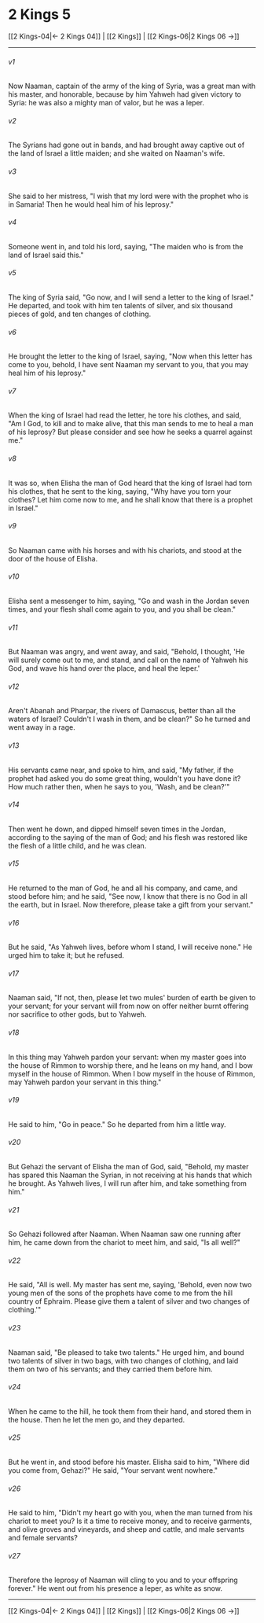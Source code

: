 # 2 Kings 5

[[2 Kings-04|← 2 Kings 04]] | [[2 Kings]] | [[2 Kings-06|2 Kings 06 →]]
***



###### v1 
Now Naaman, captain of the army of the king of Syria, was a great man with his master, and honorable, because by him Yahweh had given victory to Syria: he was also a mighty man of valor, but he was a leper. 

###### v2 
The Syrians had gone out in bands, and had brought away captive out of the land of Israel a little maiden; and she waited on Naaman's wife. 

###### v3 
She said to her mistress, "I wish that my lord were with the prophet who is in Samaria! Then he would heal him of his leprosy." 

###### v4 
Someone went in, and told his lord, saying, "The maiden who is from the land of Israel said this." 

###### v5 
The king of Syria said, "Go now, and I will send a letter to the king of Israel." He departed, and took with him ten talents of silver, and six thousand pieces of gold, and ten changes of clothing. 

###### v6 
He brought the letter to the king of Israel, saying, "Now when this letter has come to you, behold, I have sent Naaman my servant to you, that you may heal him of his leprosy." 

###### v7 
When the king of Israel had read the letter, he tore his clothes, and said, "Am I God, to kill and to make alive, that this man sends to me to heal a man of his leprosy? But please consider and see how he seeks a quarrel against me." 

###### v8 
It was so, when Elisha the man of God heard that the king of Israel had torn his clothes, that he sent to the king, saying, "Why have you torn your clothes? Let him come now to me, and he shall know that there is a prophet in Israel." 

###### v9 
So Naaman came with his horses and with his chariots, and stood at the door of the house of Elisha. 

###### v10 
Elisha sent a messenger to him, saying, "Go and wash in the Jordan seven times, and your flesh shall come again to you, and you shall be clean." 

###### v11 
But Naaman was angry, and went away, and said, "Behold, I thought, 'He will surely come out to me, and stand, and call on the name of Yahweh his God, and wave his hand over the place, and heal the leper.' 

###### v12 
Aren't Abanah and Pharpar, the rivers of Damascus, better than all the waters of Israel? Couldn't I wash in them, and be clean?" So he turned and went away in a rage. 

###### v13 
His servants came near, and spoke to him, and said, "My father, if the prophet had asked you do some great thing, wouldn't you have done it? How much rather then, when he says to you, 'Wash, and be clean?'" 

###### v14 
Then went he down, and dipped himself seven times in the Jordan, according to the saying of the man of God; and his flesh was restored like the flesh of a little child, and he was clean. 

###### v15 
He returned to the man of God, he and all his company, and came, and stood before him; and he said, "See now, I know that there is no God in all the earth, but in Israel. Now therefore, please take a gift from your servant." 

###### v16 
But he said, "As Yahweh lives, before whom I stand, I will receive none." He urged him to take it; but he refused. 

###### v17 
Naaman said, "If not, then, please let two mules' burden of earth be given to your servant; for your servant will from now on offer neither burnt offering nor sacrifice to other gods, but to Yahweh. 

###### v18 
In this thing may Yahweh pardon your servant: when my master goes into the house of Rimmon to worship there, and he leans on my hand, and I bow myself in the house of Rimmon. When I bow myself in the house of Rimmon, may Yahweh pardon your servant in this thing." 

###### v19 
He said to him, "Go in peace." So he departed from him a little way. 

###### v20 
But Gehazi the servant of Elisha the man of God, said, "Behold, my master has spared this Naaman the Syrian, in not receiving at his hands that which he brought. As Yahweh lives, I will run after him, and take something from him." 

###### v21 
So Gehazi followed after Naaman. When Naaman saw one running after him, he came down from the chariot to meet him, and said, "Is all well?" 

###### v22 
He said, "All is well. My master has sent me, saying, 'Behold, even now two young men of the sons of the prophets have come to me from the hill country of Ephraim. Please give them a talent of silver and two changes of clothing.'" 

###### v23 
Naaman said, "Be pleased to take two talents." He urged him, and bound two talents of silver in two bags, with two changes of clothing, and laid them on two of his servants; and they carried them before him. 

###### v24 
When he came to the hill, he took them from their hand, and stored them in the house. Then he let the men go, and they departed. 

###### v25 
But he went in, and stood before his master. Elisha said to him, "Where did you come from, Gehazi?" He said, "Your servant went nowhere." 

###### v26 
He said to him, "Didn't my heart go with you, when the man turned from his chariot to meet you? Is it a time to receive money, and to receive garments, and olive groves and vineyards, and sheep and cattle, and male servants and female servants? 

###### v27 
Therefore the leprosy of Naaman will cling to you and to your offspring forever." He went out from his presence a leper, as white as snow.

***
[[2 Kings-04|← 2 Kings 04]] | [[2 Kings]] | [[2 Kings-06|2 Kings 06 →]]
